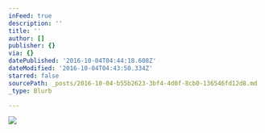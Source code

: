 ```yaml
---
inFeed: true
description: ''
title: ''
author: []
publisher: {}
via: {}
datePublished: '2016-10-04T04:44:18.608Z'
dateModified: '2016-10-04T04:43:50.334Z'
starred: false
sourcePath: _posts/2016-10-04-b55b2623-3bf4-4d0f-8cb0-136546fd12d8.md
_type: Blurb

---
```

![](https://the-grid-user-content.s3-us-west-2.amazonaws.com/e048e533-4972-45b9-9d89-66309b620b3c.jpg)